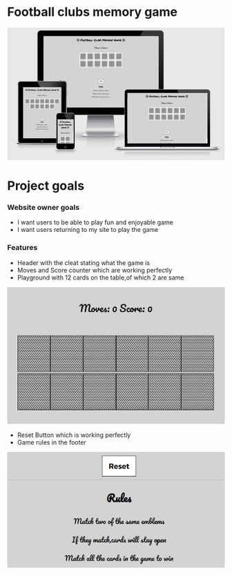 # Football clubs memory game
![amiresponsive](./assets/images/readme-images/responsive.png)
# Project goals
### Website owner goals
* I want users to be able to play fun and enjoyable game
* I want users returning to my site to play the game

### Features
* Header with the cleat stating what the game is
* Moves and Score counter which are working perfectly
* Playground with 12 cards on the table,of which 2 are same

![feature](./assets/images/readme-images/feature.png)

* Reset Button which is working perfectly
* Game rules in the footer


![footer](./assets/images/readme-images/features.png)